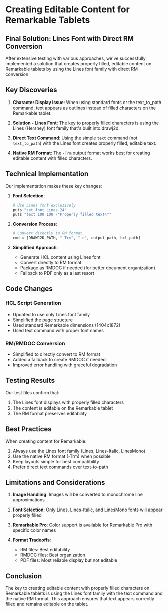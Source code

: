 # Creating Editable Content for Remarkable Tablets

## Final Solution: Lines Font with Direct RM Conversion

After extensive testing with various approaches, we've successfully implemented a solution that creates properly filled, editable content on Remarkable tablets by using the Lines font family with direct RM conversion.

## Key Discoveries

1. **Character Display Issue**: When using standard fonts or the text_to_path command, text appears as outlines instead of filled characters on the Remarkable tablet.

2. **Solution - Lines Font**: The key to properly filled characters is using the Lines (Hershey) font family that's built into drawj2d.

3. **Direct Text Command**: Using the simple `text` command (not `text_to_path`) with the Lines font creates properly filled, editable text.

4. **Native RM Format**: The `-Trm` output format works best for creating editable content with filled characters.

## Technical Implementation

Our implementation makes these key changes:

1. **Font Selection**:
   ```python
   # Use Lines font exclusively
   puts "set_font Lines 24"
   puts "text 100 100 \"Properly filled text\""
   ```

2. **Conversion Process**:
   ```python
   # Convert directly to RM format
   cmd = [DRAWJ2D_PATH, "-Trm", "-o", output_path, hcl_path]
   ```

3. **Simplified Approach**:
   - Generate HCL content using Lines font
   - Convert directly to RM format
   - Package as RMDOC if needed (for better document organization)
   - Fallback to PDF only as a last resort

## Code Changes

### HCL Script Generation
- Updated to use only Lines font family
- Simplified the page structure
- Used standard Remarkable dimensions (1404x1872)
- Used text command with proper font names

### RM/RMDOC Conversion
- Simplified to directly convert to RM format
- Added a fallback to create RMDOC if needed
- Improved error handling with graceful degradation

## Testing Results

Our test files confirm that:
1. The Lines font displays with properly filled characters
2. The content is editable on the Remarkable tablet
3. The RM format preserves editability

## Best Practices

When creating content for Remarkable:
1. Always use the Lines font family (Lines, Lines-Italic, LinesMono)
2. Use the native RM format (-Trm) when possible
3. Keep layouts simple for best compatibility
4. Prefer direct text commands over text-to-path

## Limitations and Considerations

1. **Image Handling**: Images will be converted to monochrome line approximations

2. **Font Selection**: Only Lines, Lines-Italic, and LinesMono fonts will appear properly filled

3. **Remarkable Pro**: Color support is available for Remarkable Pro with specific color names

4. **Format Tradeoffs**:
   - RM files: Best editability
   - RMDOC files: Best organization
   - PDF files: Most reliable display but not editable

## Conclusion

The key to creating editable content with properly filled characters on Remarkable tablets is using the Lines font family with the text command and the native RM format. This approach ensures that text appears correctly filled and remains editable on the tablet.
